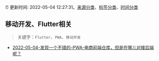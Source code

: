 :alarm_clock: 更新时间: 2022-05-04 12:27:31。[来源分类](../README.md)、[标签分类](../TAGS.md)、[时间分类](../TIMELINE.md)

## 移动开发、Flutter相关


> 关键字：`Flutter`、`PWA`、`移动开发`



- [2022-05-04-发现一个不错的-PWA-电商前端仓库，但是在哪儿对接后端呢？](https://www.v2ex.com/t/850792) 